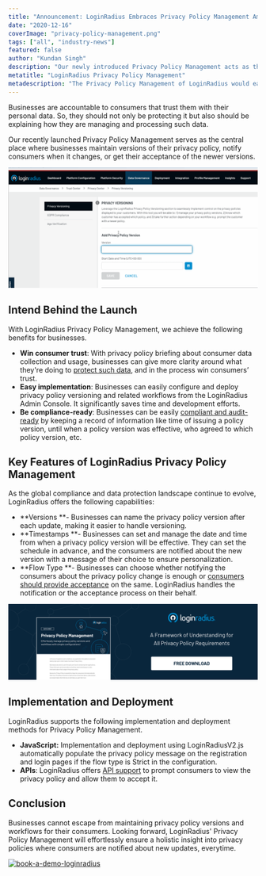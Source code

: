```yaml
---
title: "Announcement: LoginRadius Embraces Privacy Policy Management Amid Heightened Regulatory Updates"
date: "2020-12-16"
coverImage: "privacy-policy-management.png"
tags: ["all", "industry-news"]
featured: false 
author: "Kundan Singh"
description: "Our newly introduced Privacy Policy Management acts as the central place where companies retain versions of their privacy policy, inform customers when it changes, or get new versions adopted by them."
metatitle: "LoginRadius Privacy Policy Management"
metadescription: "The Privacy Policy Management of LoginRadius would easily ensure a holistic insight into privacy policies where users are still informed about new changes."
---
```


Businesses are accountable to consumers that trust them with their personal data. So, they should not only be protecting it but also should be explaining how they are managing and processing such data. 

Our recently launched Privacy Policy Management serves as the central place where businesses maintain versions of their privacy policy, notify consumers when it changes, or get their acceptance of the newer versions. 


![privacy-policy-loginradius](privacy-policy-loginradius.gif)



## Intend Behind the Launch

With LoginRadius Privacy Policy Management, we achieve the following benefits for businesses. 



*   **Win consumer trust**: With privacy policy briefing about consumer data collection and usage, businesses can give more clarity around what they're doing to [protect such data](https://www.loginradius.com/security/), and in the process win consumers’ trust.
*   **Easy implementation**: Businesses can easily configure and deploy privacy policy versioning and related workflows from the LoginRadius Admin Console. It significantly saves time and development efforts.
*   **Be compliance-ready**: Businesses can be easily [compliant and audit-ready](https://www.loginradius.com/compliances/) by keeping a record of information like time of issuing a policy version, until when a policy version was effective, who agreed to which policy version, etc.


## Key Features of LoginRadius Privacy Policy Management 

As the global compliance and data protection landscape continue to evolve, LoginRadius offers the following capabilities:



*   **Versions **- Businesses can name the privacy policy version after each update, making it easier to handle versioning.
*   **Timestamps **- Businesses can set and manage the date and time from when a privacy policy version will be effective. They can set the schedule in advance, and the consumers are notified about the new version with a message of their choice to ensure personalization.
*   **Flow Type **- Businesses can choose whether notifying the consumers about the privacy policy change is enough or [consumers should provide acceptance](https://www.loginradius.com/blog/start-with-identity/2020/06/consumer-data-privacy-security/) on the same. LoginRadius handles the notification or the acceptance process on their behalf. 

[![privacy-policy-management-datasheet](privacy-policy-management-datasheet.png)](https://www.loginradius.com/resource/privacy-policy-management-datasheet)


## Implementation and Deployment 

LoginRadius supports the following implementation and deployment methods for Privacy Policy Management.



*   **JavaScript:** Implementation and deployment using LoginRadiusV2.js automatically populate the privacy policy message on the registration and login pages if the flow type is Strict in the configuration. 
*   **APIs**: LoginRadius offers [API support](https://www.loginradius.com/identity-api/) to prompt consumers to view the privacy policy and allow them to accept it.


## Conclusion 

Businesses cannot escape from maintaining privacy policy versions and workflows for their consumers. Looking forward, LoginRadius' Privacy Policy Management will effortlessly ensure a holistic insight into privacy policies where consumers are notified about new updates, everytime. 

[![book-a-demo-loginradius](../../assets/book-a-demo-loginradius.png)](https://www.loginradius.com/book-a-demo/)
